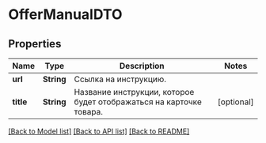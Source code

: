 # OfferManualDTO

## Properties
Name | Type | Description | Notes
------------ | ------------- | ------------- | -------------
**url** | **String** | Ссылка на инструкцию. | 
**title** | **String** | Название инструкции, которое будет отображаться на карточке товара.  | [optional] 

[[Back to Model list]](../README.md#documentation-for-models) [[Back to API list]](../README.md#documentation-for-api-endpoints) [[Back to README]](../README.md)


